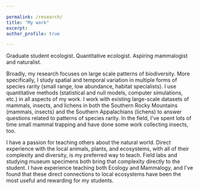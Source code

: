 ```yaml
---

permalink: /research/
title: "My work"
excerpt:
author_profile: true

---
```


Graduate student ecologist. Quantitative ecologist. Aspiring mammalogist and naturalist.

Broadly, my research focuses on large scale patterns of biodiversity. More specifically, I study spatial and temporal variation in multiple forms of species rarity (small range, low abundance, habitat specialists). I use quantitative methods (statistical and null models, computer simulations, etc.) in all aspects of my work. I work with existing large-scale datasets of mammals, insects, and lichens in both the Southern Rocky Mountains (mammals, insects) and the Southern Appalachians (lichens) to answer questions related to patterns of species rarity. In the field, I've spent lots of time small mammal trapping and have done some work collecting insects, too. 

I have a passion for teaching others about the natural world. Direct experience with the local animals, plants, and ecosystems, with all of their complexity and diversity, is my preferred way to teach. Field labs and studying museum specimens both bring that complexity directly to the student. I have experience teaching both Ecology and Mammalogy, and I've found that these direct connections to local ecosystems have been the most useful and rewarding for my students.
